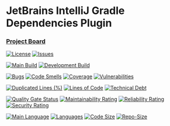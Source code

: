 # JetBrains IntelliJ Gradle Dependencies Plugin

### [Project Board][project-url]

[//]: # ([![Release][release-image]][release-url])

[![License][license-image]][license-url]
[![Issues][issues-image]][issues-url]

[//]: # ([![ReleaseMain Build][release-build-image]][release-url])
[![Main Build][main-build-image]][main-url]
[![Development Build][development-build-image]][development-url]

[![Bugs](https://sonarcloud.io/api/project_badges/measure?project=gregoranders_idea-gradle-dependencies&metric=bugs)][sonarcloud-url]
[![Code Smells](https://sonarcloud.io/api/project_badges/measure?project=gregoranders_idea-gradle-dependencies&metric=code_smells)][sonarcloud-url]
[![Coverage](https://sonarcloud.io/api/project_badges/measure?project=gregoranders_idea-gradle-dependencies&metric=coverage)][sonarcloud-url]
[![Vulnerabilities](https://sonarcloud.io/api/project_badges/measure?project=gregoranders_idea-gradle-dependencies&metric=vulnerabilities)][sonarcloud-url]

[![Duplicated Lines (%)](https://sonarcloud.io/api/project_badges/measure?project=gregoranders_idea-gradle-dependencies&metric=duplicated_lines_density)][sonarcloud-url]
[![Lines of Code](https://sonarcloud.io/api/project_badges/measure?project=gregoranders_idea-gradle-dependencies&metric=ncloc)][sonarcloud-url]
[![Technical Debt](https://sonarcloud.io/api/project_badges/measure?project=gregoranders_idea-gradle-dependencies&metric=sqale_index)][sonarcloud-url]

[![Quality Gate Status](https://sonarcloud.io/api/project_badges/measure?project=gregoranders_idea-gradle-dependencies&metric=alert_status)][sonarcloud-url]
[![Maintainability Rating](https://sonarcloud.io/api/project_badges/measure?project=gregoranders_idea-gradle-dependencies&metric=sqale_rating)][sonarcloud-url]
[![Reliability Rating](https://sonarcloud.io/api/project_badges/measure?project=gregoranders_idea-gradle-dependencies&metric=reliability_rating)][sonarcloud-url]
[![Security Rating](https://sonarcloud.io/api/project_badges/measure?project=gregoranders_idea-gradle-dependencies&metric=security_rating)][sonarcloud-url]

[![Main Language][language-image]][code-metric-url] [![Languages][languages-image]][code-metric-url] [![Code Size][code-size-image]][code-metric-url] [![Repo-Size][repo-size-image]][code-metric-url]

[project-url]: https://github.com/gregoranders/idea-gradle-dependencies/projects/1
[release-url]: https://github.com/gregoranders/idea-gradle-dependencies/releases
[main-url]: https://github.com/gregoranders/idea-gradle-dependencies/tree/main
[development-url]: https://github.com/gregoranders/idea-gradle-dependencies/tree/development
[code-metric-url]: https://github.com/gregoranders/idea-gradle-dependencies/search?l=JAVA
[license-url]: https://github.com/gregoranders/idea-gradle-dependencies/blob/main/LICENSE
[license-image]: https://img.shields.io/github/license/gregoranders/idea-gradle-dependencies.svg
[issues-url]: https://github.com/gregoranders/idea-gradle-dependencies/issues
[issues-image]: https://img.shields.io/github/issues-raw/gregoranders/idea-gradle-dependencies.svg
[release-image]: https://img.shields.io/github/release/gregoranders/idea-gradle-dependencies
[release-build-image]: https://github.com/gregoranders/idea-gradle-dependencies/workflows/Release%20CI/badge.svg
[main-build-image]: https://github.com/gregoranders/idea-gradle-dependencies/workflows/Main%20CI/badge.svg
[development-build-image]: https://github.com/gregoranders/idea-gradle-dependencies/workflows/Development%20CI/badge.svg
[language-image]: https://img.shields.io/github/languages/top/gregoranders/idea-gradle-dependencies
[languages-image]: https://img.shields.io/github/languages/count/gregoranders/idea-gradle-dependencies
[code-size-image]: https://img.shields.io/github/languages/code-size/gregoranders/idea-gradle-dependencies
[repo-size-image]: https://img.shields.io/github/repo-size/gregoranders/idea-gradle-dependencies
[sonarcloud-url]: https://sonarcloud.io/summary/new_code?id=gregoranders_idea-gradle-dependencies
[spock-url]: https://spockframework.org
